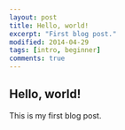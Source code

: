 ```yaml
---
layout: post
title: Hello, world!
excerpt: "First blog post."
modified: 2014-04-29
tags: [intro, beginner]
comments: true
---
```


## Hello, world!

This is my first blog post.
